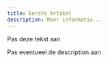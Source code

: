 ```yaml
---
title: Eerste Artikel
description: Meer informatie...
---
```


Pas deze tekst aan

Pas eventueel de description aan

